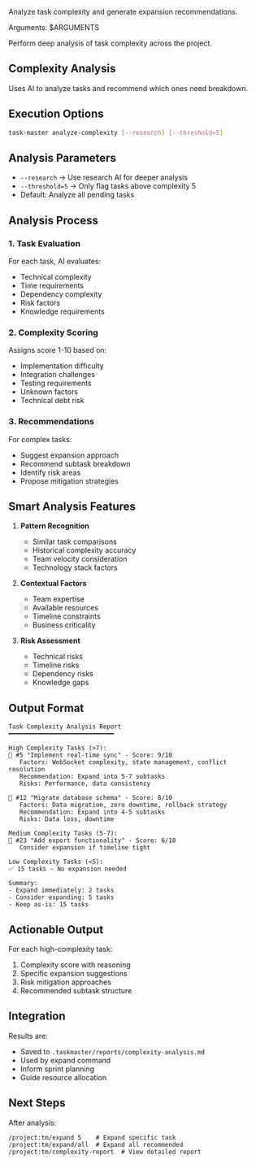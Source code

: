 Analyze task complexity and generate expansion recommendations.

Arguments: $ARGUMENTS

Perform deep analysis of task complexity across the project.

## Complexity Analysis

Uses AI to analyze tasks and recommend which ones need breakdown.

## Execution Options

```bash
task-master analyze-complexity [--research] [--threshold=5]
```

## Analysis Parameters

- `--research` → Use research AI for deeper analysis
- `--threshold=5` → Only flag tasks above complexity 5
- Default: Analyze all pending tasks

## Analysis Process

### 1. **Task Evaluation**

For each task, AI evaluates:

- Technical complexity
- Time requirements
- Dependency complexity
- Risk factors
- Knowledge requirements

### 2. **Complexity Scoring**

Assigns score 1-10 based on:

- Implementation difficulty
- Integration challenges
- Testing requirements
- Unknown factors
- Technical debt risk

### 3. **Recommendations**

For complex tasks:

- Suggest expansion approach
- Recommend subtask breakdown
- Identify risk areas
- Propose mitigation strategies

## Smart Analysis Features

1. **Pattern Recognition**

   - Similar task comparisons
   - Historical complexity accuracy
   - Team velocity consideration
   - Technology stack factors

2. **Contextual Factors**

   - Team expertise
   - Available resources
   - Timeline constraints
   - Business criticality

3. **Risk Assessment**
   - Technical risks
   - Timeline risks
   - Dependency risks
   - Knowledge gaps

## Output Format

```
Task Complexity Analysis Report
━━━━━━━━━━━━━━━━━━━━━━━━━━━━━

High Complexity Tasks (>7):
📍 #5 "Implement real-time sync" - Score: 9/10
   Factors: WebSocket complexity, state management, conflict resolution
   Recommendation: Expand into 5-7 subtasks
   Risks: Performance, data consistency

📍 #12 "Migrate database schema" - Score: 8/10
   Factors: Data migration, zero downtime, rollback strategy
   Recommendation: Expand into 4-5 subtasks
   Risks: Data loss, downtime

Medium Complexity Tasks (5-7):
📍 #23 "Add export functionality" - Score: 6/10
   Consider expansion if timeline tight

Low Complexity Tasks (<5):
✅ 15 tasks - No expansion needed

Summary:
- Expand immediately: 2 tasks
- Consider expanding: 5 tasks
- Keep as-is: 15 tasks
```

## Actionable Output

For each high-complexity task:

1. Complexity score with reasoning
2. Specific expansion suggestions
3. Risk mitigation approaches
4. Recommended subtask structure

## Integration

Results are:

- Saved to `.taskmaster/reports/complexity-analysis.md`
- Used by expand command
- Inform sprint planning
- Guide resource allocation

## Next Steps

After analysis:

```
/project:tm/expand 5    # Expand specific task
/project:tm/expand/all  # Expand all recommended
/project:tm/complexity-report  # View detailed report
```

